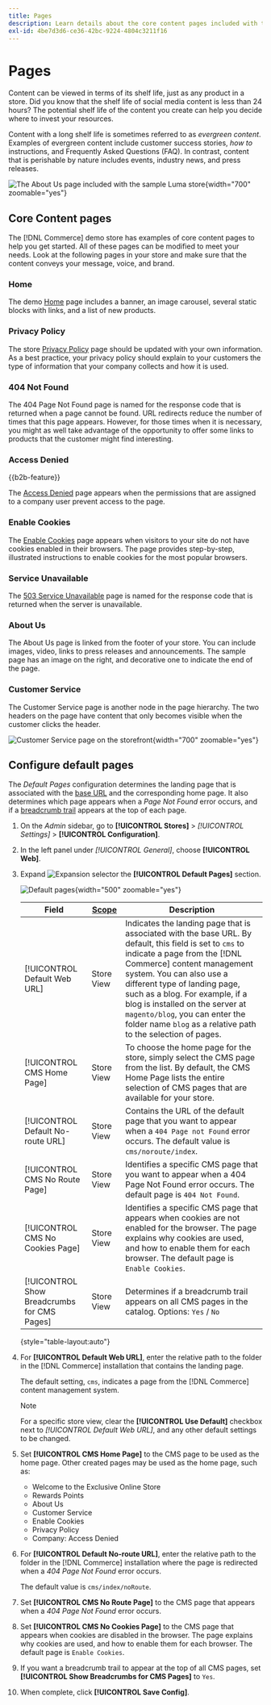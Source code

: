 ```yaml
---
title: Pages
description: Learn details about the core content pages included with the [!DNL Commerce] demo store, and changing the Default Pages configuration.
exl-id: 4be7d3d6-ce36-42bc-9224-4804c3211f16
---
```

# Pages

Content can be viewed in terms of its shelf life, just as any product in a store. Did you know that the shelf life of social media content is less than 24 hours? The potential shelf life of the content you create can help you decide where to invest your resources.

Content with a long shelf life is sometimes referred to as _evergreen content_. Examples of evergreen content include customer success stories, _how to_ instructions, and Frequently Asked Questions (FAQ). In contrast, content that is perishable by nature includes events, industry news, and press releases.

![The About Us page included with the sample Luma store ](./assets/storefront-about-us.png){width="700" zoomable="yes"}

## Core Content pages

The [!DNL Commerce] demo store has examples of core content pages to help you get started. All of these pages can be modified to meet your needs. Look at the following pages in your store and make sure that the content conveys your message, voice, and brand.

### Home

The demo [Home](../getting-started/storefront.md#home-page) page includes a banner, an image carousel, several static blocks with links, and a list of new products.

### Privacy Policy

The store [Privacy Policy](../getting-started/privacy-policy.md) page should be updated with your own information. As a best practice, your privacy policy should explain to your customers the type of information that your company collects and how it is used.

### 404 Not Found

The 404 Page Not Found page is named for the response code that is returned when a page cannot be found. URL redirects reduce the number of times that this page appears. However, for those times when it is necessary, you might as well take advantage of the opportunity to offer some links to products that the customer might find interesting.

### Access Denied

{{b2b-feature}}

The [Access Denied](../b2b/account-company-roles-permissions.md) page appears when the permissions that are assigned to a company user prevent access to the page.

### Enable Cookies

The [Enable Cookies](../getting-started/compliance-cookie-law.md) page appears when visitors to your site do not have cookies enabled in their browsers. The page provides step-by-step, illustrated instructions to enable cookies for the most popular browsers.

### Service Unavailable

The [503 Service Unavailable](../configuration-reference/general/general.md) page is named for the response code that is returned when the server is unavailable.

### About Us

The About Us page is linked from the footer of your store. You can include images, video, links to press releases and announcements. The sample page has an image on the right, and decorative one to indicate the end of the page.

### Customer Service

The Customer Service page is another node in the page hierarchy. The two headers on the page have content that only becomes visible when the customer clicks the header.

![Customer Service page on the storefront](./assets/storefront-customer-service.png){width="700" zoomable="yes"}

## Configure default pages

The _Default Pages_ configuration determines the landing page that is associated with the [base URL](../stores-purchase/store-urls.md) and the corresponding home page. It also determines which page appears when a _Page Not Found_ error occurs, and if a [breadcrumb trail](../catalog/navigation-breadcrumb-trail.md) appears at the top of each page.

1. On the _Admin_ sidebar, go to  **[!UICONTROL Stores]** > _[!UICONTROL Settings]_ > **[!UICONTROL Configuration]**.

1. In the left panel under _[!UICONTROL General]_, choose **[!UICONTROL Web]**.

1. Expand ![Expansion selector](../assets/icon-display-expand.png) the **[!UICONTROL Default Pages]** section.

   ![Default pages](./assets/web-default-pages.png){width="500" zoomable="yes"}

   |Field|[Scope](../getting-started/websites-stores-views.md#scope-settings)|Description|
   |--- |--- |--- |
   |[!UICONTROL Default Web URL]|Store View|Indicates the landing page that is associated with the base URL. By default, this field is set to `cms` to indicate a page from the [!DNL Commerce] content management system. You can also use a different type of landing page, such as a blog. For example, if a blog is installed on the server at `magento/blog`, you can enter the folder name `blog` as a relative path to the selection of pages.|
   |[!UICONTROL CMS Home Page]|Store View|To choose the home page for the store, simply select the CMS page from the list. By default, the CMS Home Page lists the entire selection of CMS pages that are available for your store.|
   |[!UICONTROL Default No-route URL]|Store View|Contains the URL of the default page that you want to appear when a `404 Page not Found` error occurs. The default value is `cms/noroute/index`.|
   |[!UICONTROL CMS No Route Page]|Store View|Identifies a specific CMS page that you want to appear when a 404 Page Not Found error occurs. The default page is `404 Not Found`.|
   |[!UICONTROL CMS No Cookies Page]|Store View|Identifies a specific CMS page that appears when cookies are not enabled for the browser. The page explains why cookies are used, and how to enable them for each browser. The default page is `Enable Cookies`.|
   |[!UICONTROL Show Breadcrumbs for CMS Pages]|Store View|Determines if a breadcrumb trail appears on all CMS pages in the catalog. Options: `Yes` / `No`|

   {style="table-layout:auto"}

1. For **[!UICONTROL Default Web URL]**, enter the relative path to the folder in the [!DNL Commerce] installation that contains the landing page.

   The default setting, `cms`, indicates a page from the [!DNL Commerce] content management system.

   >[!NOTE]
   >
   >For a specific store view, clear the **[!UICONTROL Use Default]** checkbox next to _[!UICONTROL Default Web URL]_, and any other default settings to be changed.

1. Set **[!UICONTROL CMS Home Page]** to the CMS page to be used as the home page. Other created pages may be used as the home page, such as:

   - Welcome to the Exclusive Online Store
   - Rewards Points
   - About Us
   - Customer Service
   - Enable Cookies
   - Privacy Policy
   - Company: Access Denied

1. For **[!UICONTROL Default No-route URL]**, enter the relative path to the folder in the [!DNL Commerce] installation where the page is redirected when a _404 Page Not Found_ error occurs.

   The default value is `cms/index/noRoute`.

1. Set **[!UICONTROL CMS No Route Page]** to the CMS page that appears when a _404 Page Not Found_ error occurs.

1. Set **[!UICONTROL CMS No Cookies Page]** to the CMS page that appears when cookies are disabled in the browser. The page explains why cookies are used, and how to enable them for each browser. The default page is `Enable Cookies`.

1. If you want a breadcrumb trail to appear at the top of all CMS pages, set **[!UICONTROL Show Breadcrumbs for CMS Pages]** to `Yes`.

1. When complete, click **[!UICONTROL Save Config]**.
